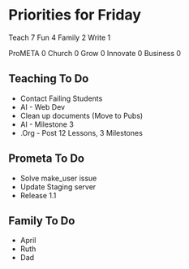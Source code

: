 # Priorities for Friday

Teach 7
Fun 4
Family 2
Write 1

ProMETA 0
Church 0
Grow 0
Innovate 0
Business 0


## Teaching To Do

* Contact Failing Students
* AI - Web Dev
* Clean up documents (Move to Pubs)
* AI - Milestone 3
* .Org - Post 12 Lessons, 3 Milestones


## Prometa To Do

* Solve make_user issue
* Update Staging server
* Release 1.1


## Family To Do

* April
* Ruth 
* Dad


